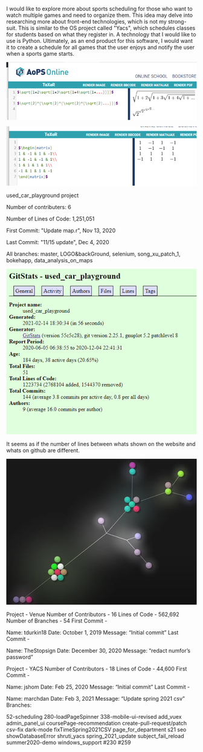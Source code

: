 I would like to explore more about sports scheduling for those who want to watch multiple games and need to organize them. This idea may delve into researching more about front-end technologies, which is not my strong-suit. This is similar to the OS project called "Yacs", which schedules classes for students based on what they register in. A technology that I would like to use is Python. Ultimately, as an end product for this software, I would want it to create a schedule for all games that the user enjoys and notify the user when a sports game starts.

![filler text](https://github.com/niclee500/oss-repo-template/blob/master/labs/lab-03/latex_formulae.png)

![filler text](https://github.com/niclee500/oss-repo-template/blob/master/labs/lab-03/hadamard_matrix.png)

used_car_playground project

Number of contributers: 6

Number of Lines of Code: 1,251,051

First Commit: "Update map.r", Nov 13, 2020

Last Commit: "11/15 update", Dec 4, 2020

All branches: master, LOGO&backGround, selenium, song_xu_patch_1, bokehapp, data_analysis_on_maps

![filler text](https://github.com/niclee500/oss-repo-template/blob/master/labs/lab-03/used_car_playground_website.png)

It seems as if the number of lines between whats shown on the website and whats on github are different.


![filler text](https://github.com/niclee500/oss-repo-template/blob/master/labs/lab-03/gource.png)


Project - Venue
Number of Contributors - 16
Lines of Code - 562,692
Number of Branches - 54
First Commit -

Name: tdurkin18
Date: October 1, 2019
Message: “Initial commit”
Last Commit -

Name: TheStopsign
Date: December 30, 2020
Message: “redact numfor’s password”

Project - YACS
Number of Contributors - 18
Lines of Code - 44,600
First Commit -

Name: jshom
Date: Feb 25, 2020
Message: “Initial commit”
Last Commit -

Name: marchdan
Date: Feb 3, 2021
Message: “Update spring 2021 csv”
Branches:

52-scheduling
280-loadPageSpinner
338-mobile-ui-revised
add_vuex
admin_panel_ui
coursePage-recommendation
create-pull-request/patch
csv-fix
dark-mode
fixTimeSpring2021CSV
page_for_department
s21
seo
showDatabaseError
shruti_yacs
spring_2021_update
subject_fail_reload
summer2020-demo
windows_support
#230
#259
